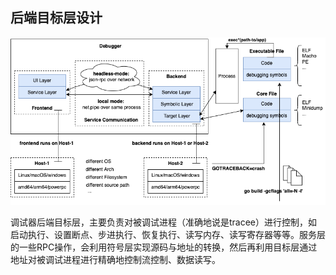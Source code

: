 ## 后端目标层设计

<img alt="arch" src="assets/debugger-arch.png" width="700px" />

调试器后端目标层，主要负责对被调试进程（准确地说是tracee）进行控制，如启动执行、设置断点、步进执行、恢复执行、读写内存、读写寄存器等等。服务层的一些RPC操作，会利用符号层实现源码与地址的转换，然后再利用目标层通过地址对被调试进程进行精确地控制流控制、数据读写。

